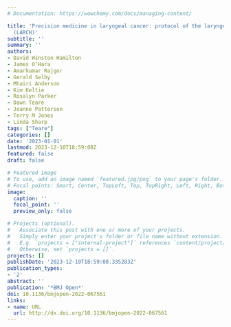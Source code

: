 ```yaml
---
# Documentation: https://wowchemy.com/docs/managing-content/

title: 'Precision medicine in laryngeal cancer: protocol of the laryngeal cancer cohort
  (LARCH)'
subtitle: ''
summary: ''
authors:
- David Winston Hamilton
- James O’Hara
- Amarkumar Rajgor
- Gerald Selby
- Mhairi Anderson
- Kim Keltie
- Rosalyn Parker
- Dawn Teare
- Joanne Patterson
- Terry M Jones
- Linda Sharp
tags: ["Teare"]
categories: []
date: '2023-01-01'
lastmod: 2023-12-10T18:59:08Z
featured: false
draft: false

# Featured image
# To use, add an image named `featured.jpg/png` to your page's folder.
# Focal points: Smart, Center, TopLeft, Top, TopRight, Left, Right, BottomLeft, Bottom, BottomRight.
image:
  caption: ''
  focal_point: ''
  preview_only: false

# Projects (optional).
#   Associate this post with one or more of your projects.
#   Simply enter your project's folder or file name without extension.
#   E.g. `projects = ["internal-project"]` references `content/project/deep-learning/index.md`.
#   Otherwise, set `projects = []`.
projects: []
publishDate: '2023-12-10T18:59:08.335283Z'
publication_types:
- '2'
abstract: ''
publication: '*BMJ Open*'
doi: 10.1136/bmjopen-2022-067561
links:
- name: URL
  url: http://dx.doi.org/10.1136/bmjopen-2022-067561
---
```

